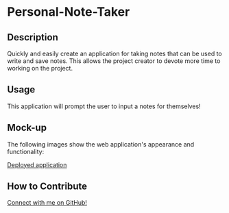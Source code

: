 # Personal-Note-Taker


## Description

Quickly and easily create an application for taking notes that can be used to write and save notes. This allows the project creator to devote more time to working on the project.


## Usage

This application will prompt the user to input a notes for themselves!

## Mock-up

The following images show the web application's appearance and functionality:

[Deployed application](./Assets/deployed-app.jpeg)


## How to Contribute

[Connect with me on GitHub!](https://github.com/AbigailLeConte)
